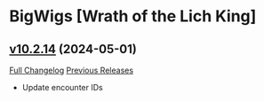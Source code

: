 # BigWigs [Wrath of the Lich King]

## [v10.2.14](https://github.com/BigWigsMods/BigWigs_WrathOfTheLichKing/tree/v10.2.14) (2024-05-01)
[Full Changelog](https://github.com/BigWigsMods/BigWigs_WrathOfTheLichKing/compare/v10.2.13...v10.2.14) [Previous Releases](https://github.com/BigWigsMods/BigWigs_WrathOfTheLichKing/releases)

- Update encounter IDs  
